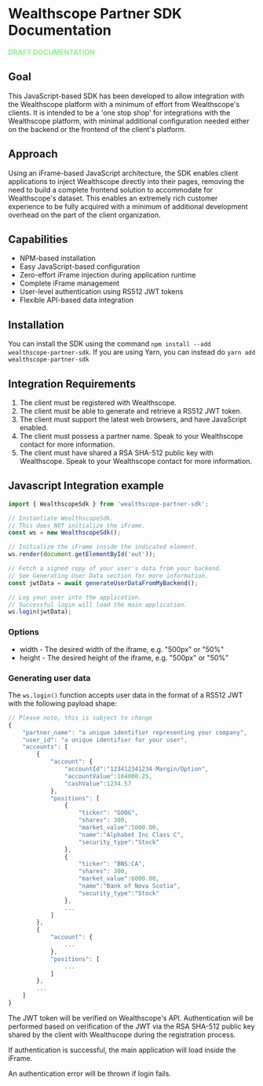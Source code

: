 # Wealthscope Partner SDK Documentation

<b style="color: lightgreen">DRAFT DOCUMENTATION</b>

## Goal

This JavaScript-based SDK has been developed to allow integration with the Wealthscope platform with a minimum of effort from Wealthscope's clients. It is intended to be a 'one stop shop' for integrations with the Wealthscope platform, with minimal additional configuration needed either on the backend or the frontend of the client's platform.

## Approach

Using an iFrame-based JavaScript architecture, the SDK enables client applications to inject Wealthscope directly into their pages, removing the need to build a complete frontend solution to accommodate for Wealthscope's dataset. This enables an extremely rich customer experience to be fully acquired with a minimum of additional development overhead on the part of the client organization.


## Capabilities

* NPM-based installation
* Easy JavaScript-based configuration
* Zero-effort iFrame injection during application runtime
* Complete iFrame management
* User-level authentication using RS512 JWT tokens
* Flexible API-based data integration

## Installation

You can install the SDK using the command `npm install --add wealthscope-partner-sdk`.
If you are using Yarn, you can instead do `yarn add wealthscope-partner-sdk`

## Integration Requirements

1. The client must be registered with Wealthscope.
1. The client must be able to generate and retrieve a RS512 JWT token. 
1. The client must support the latest web browsers, and have JavaScript enabled.
1. The client must possess a partner name. Speak to your Wealthscope contact for more information.
1. The client must have shared a RSA SHA-512 public key with Wealthscope. Speak to your Wealthscope contact for more information.

## Javascript Integration example

```javascript
import { WealthscopeSdk } from 'wealthscope-partner-sdk';

// Instantiate WealthscopeSdk. 
// This does NOT initialize the iFrame.
const ws = new WealthscopeSdk();

// Initialize the iFrame inside the indicated element.
ws.render(document.getElementById('out'));

// Fetch a signed copy of your user's data from your backend.
// See Generating User Data section for more information.
const jwtData = await generateUserDataFromMyBackend();

// Log your user into the application. 
// Successful login will load the main application.
ws.login(jwtData);
```

### Options

* width - The desired width of the iframe, e.g. "500px" or "50%"
* height - The desired height of the iframe, e.g. "500px" or "50%"

### Generating user data

The `ws.login()` function accepts user data in the format of a RS512 JWT with the following payload shape:

```javascript
// Please note, this is subject to change
{
    "partner_name": "a unique identifier representing your company",
    "user_id": "a unique identifier for your user",
    "accounts": [
        {
            "account": {
                "accountId":"123412341234-Margin/Option",
                "accountValue":104000.25,
                "cashValue":1234.57
            },
            "positions": [
                {
                    "ticker": "GOOG",
                    "shares": 300,
                    "market_value":5000.00,
                    "name":"Alphabet Inc Class C",
                    "security_type":"Stock"
                },
                {
                    "ticker": "BNS:CA",
                    "shares": 300,
                    "market_value":6000.00,
                    "name":"Bank of Nova Scotia",
                    "security_type":"Stock"
                },
                ...
            ]
        },
        {
            "account": {
                ...
            },
            "positions": [
                ...
            ]
        },
        ...   
    ]
}
```

The JWT token will be verified on Wealthscope's API. Authentication will be performed based on verification of the JWT via the RSA SHA-512 public key shared by the client with Wealthscope during the registration process.

If authentication is successful, the main application will load inside the iFrame.

An authentication error will be thrown if login fails.

